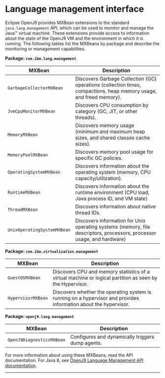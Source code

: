 <!--
* Copyright (c) 2017, 2020 IBM Corp. and others
*
* This program and the accompanying materials are made
* available under the terms of the Eclipse Public License 2.0
* which accompanies this distribution and is available at
* https://www.eclipse.org/legal/epl-2.0/ or the Apache
* License, Version 2.0 which accompanies this distribution and
* is available at https://www.apache.org/licenses/LICENSE-2.0.
*
* This Source Code may also be made available under the
* following Secondary Licenses when the conditions for such
* availability set forth in the Eclipse Public License, v. 2.0
* are satisfied: GNU General Public License, version 2 with
* the GNU Classpath Exception [1] and GNU General Public
* License, version 2 with the OpenJDK Assembly Exception [2].
*
* [1] https://www.gnu.org/software/classpath/license.html
* [2] http://openjdk.java.net/legal/assembly-exception.html
*
* SPDX-License-Identifier: EPL-2.0 OR Apache-2.0 OR GPL-2.0 WITH
* Classpath-exception-2.0 OR LicenseRef-GPL-2.0 WITH Assembly-exception
-->

# Language management interface

Eclipse OpenJ9 provides MXBean extensions to the standard `java.lang.management` API, which can be used to monitor and manage the Java&trade; virtual machine.
These extensions provide access to information about the state of the OpenJ9 VM and the environment in which it is running. The following
tables list the MXBeans by package and describe the monitoring or management capabilities.


**Package: `com.ibm.lang.management`**

|  MXBean  | Description                                                                                                  |
|---------------------------|--------------------------------------------------------------------------------------------------------------|
| `GarbageCollectorMXBean`    | Discovers Garbage Collection (GC) operations (collection times, compactions, heap memory usage, and freed memory). |
| `JvmCpuMonitorMXBean`       | Discovers CPU consumption by category (GC, JIT, or other threads).                                             |
| `MemoryMXBean`              | Discovers memory usage (minimum and maximum heap sizes, and shared classes cache sizes).             |
| `MemoryPoolMXBean`          | Discovers memory pool usage for specific GC policies.                                                         |
| `OperatingSystemMXBean`     | Discovers information about the operating system (memory, CPU capacity/utilization).                         |
| `RuntimeMXBean`             | Discovers information about the runtime environment (CPU load, Java process ID, and VM state)                |
| `ThreadMXBean`              | Discovers information about native thread IDs.                                                                |
| `UnixOperatingSystemMXBean` | Discovers information for Unix operating systems (memory, file descriptors, processors, processor usage, and hardware)|


**Package: `com.ibm.virtualization.management`**


| MXBean | Description                                                                                                  |
|---------------------------|--------------------------------------------------------------------------------------------------------------|
| `GuestOSMXBean`             | Discovers CPU and memory statistics of a virtual machine or logical partition as seen by the Hypervisor.       |
| `HypervisorMXBean`          | Discovers whether the operating system is running on a hypervisor and provides information about the hypervisor.|


**Package: `openj9.lang.management`**

| MXBean | Description                                                                                                  |
|---------------------------|--------------------------------------------------------------------------------------------------------------|
| `OpenJ9DiagnosticsMXBean`   | Configures and dynamically triggers dump agents.                                                              |


For more information about using these MXBeans, read the API documentation. For Java 8, see
[OpenJ9 Language Management API documentation](https://www.ibm.com/support/knowledgecenter/SSYKE2_8.0.0/com.ibm.java.api.80.doc/com.ibm.lang.management/index.html).

---

<!-- ==================================================================================================== -->


<!-- ==== END OF TOPIC ==== interface_lang_management.md ==== -->
